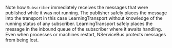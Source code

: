 Note how `Subscriber` immediately receives the messages that were published while it was not running. The publisher safely places the message into the transport in this case LearningTransport without knowledge of the running status of any subscriber. LearningTransport safely places the message in the inbound queue of the subscriber where it awaits handling. Even when processes or machines restart, NServiceBus protects messages from being lost. 